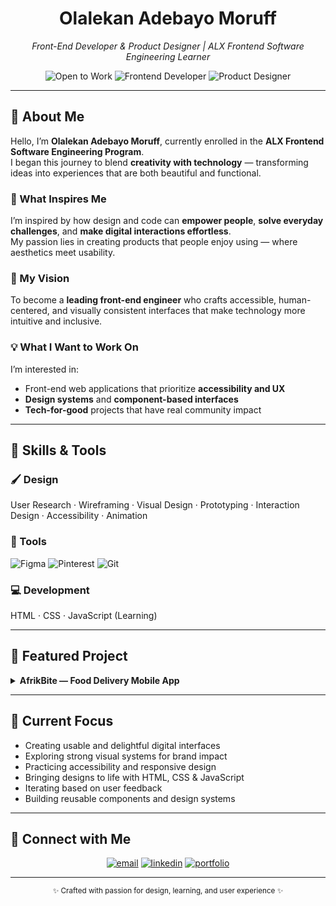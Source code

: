 <!-- ===== Profile Header ===== -->
<div align="center"></div>

<h1 align="center"><strong>Olalekan Adebayo Moruff</strong></h1>
<p align="center">
  <em>Front-End Developer & Product Designer | ALX Frontend Software Engineering Learner</em>
</p>

<div align="center">
  <img src="https://img.shields.io/badge/✨-Open%20to%20Work-black?style=flat-square" alt="Open to Work" />
  <img src="https://img.shields.io/badge/💼-Frontend%20Developer-black?style=flat-square" alt="Frontend Developer" />
  <img src="https://img.shields.io/badge/🎨-Product%20Designer-black?style=flat-square" alt="Product Designer" />
</div>

---

## 👋 About Me
Hello, I’m **Olalekan Adebayo Moruff**, currently enrolled in the **ALX Frontend Software Engineering Program**.  
I began this journey to blend **creativity with technology** — transforming ideas into experiences that are both beautiful and functional.

### 🌱 What Inspires Me
I’m inspired by how design and code can **empower people**, **solve everyday challenges**, and **make digital interactions effortless**.  
My passion lies in creating products that people enjoy using — where aesthetics meet usability.

### 🎯 My Vision
To become a **leading front-end engineer** who crafts accessible, human-centered, and visually consistent interfaces that make technology more intuitive and inclusive.

### 💡 What I Want to Work On
I’m interested in:
- Front-end web applications that prioritize **accessibility and UX**
- **Design systems** and **component-based interfaces**
- **Tech-for-good** projects that have real community impact

---

## 🧰 Skills & Tools

### 🖌️ Design
User Research · Wireframing · Visual Design · Prototyping · Interaction Design · Accessibility · Animation

### 🧩 Tools
<p>
  <img alt="Figma" src="https://img.shields.io/badge/Figma-black?logo=figma&logoColor=white" />
  <img alt="Pinterest" src="https://img.shields.io/badge/Pinterest-black?logo=pinterest&logoColor=white" />
  <img alt="Git" src="https://img.shields.io/badge/Git-black?logo=git&logoColor=white" />
</p>

### 💻 Development
HTML · CSS · JavaScript (Learning)

---

## 🚀 Featured Project

<details>
  <summary><strong>AfrikBite — Food Delivery Mobile App</strong></summary><br/>

**Role:** Product Designer  
**Tools:** Figma · Research · Prototyping · Design Systems  
**Live Case Study:** <a href="https://www.behance.net/gallery/231806473/AfrikBite-Food-Delivery-Mobile-App" target="_blank">View on Behance</a>

<br/><br/>
<strong>Highlights</strong>
<ul>
  <li>Designed intuitive browsing and frictionless checkout flows</li>
  <li>Built responsive interfaces optimized for multiple devices</li>
  <li>Maintained consistent brand identity and design language</li>
</ul>
</details>

---

## 🔭 Current Focus
<ul>
  <li>Creating usable and delightful digital interfaces</li>
  <li>Exploring strong visual systems for brand impact</li>
  <li>Practicing accessibility and responsive design</li>
  <li>Bringing designs to life with HTML, CSS & JavaScript</li>
  <li>Iterating based on user feedback</li>
  <li>Building reusable components and design systems</li>
</ul>

---

## 🤝 Connect with Me
<p align="center">
  <a href="mailto:everydaybless15@gmail.com"><img src="https://img.shields.io/badge/Email-black?style=flat-square" alt="email" /></a>
  <a href="https://www.linkedin.com/in/moruff-olalekan-adebayo-4a2412375/"><img src="https://img.shields.io/badge/LinkedIn-black?style=flat-square" alt="linkedin" /></a>
  <a href="https://sites.google.com/view/olalekanadebayo"><img src="https://img.shields.io/badge/Portfolio-black?style=flat-square" alt="portfolio" /></a>
</p>

---

<p align="center">
  <small>✨ Crafted with passion for design, learning, and user experience ✨</small>
</p>
